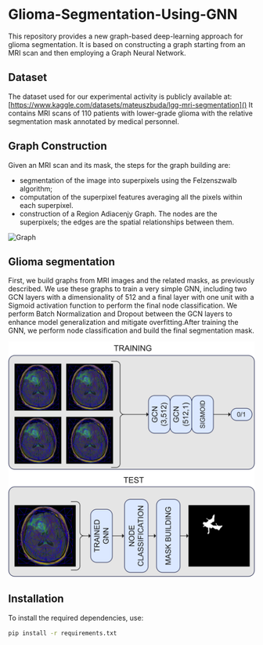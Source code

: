# Glioma-Segmentation-Using-GNN
This repository provides a new graph-based deep-learning approach for glioma segmentation. It is based on constructing a graph starting from an MRI scan and then employing a Graph Neural Network.

## Dataset
The dataset used for our experimental activity is publicly available at: [https://www.kaggle.com/datasets/mateuszbuda/lgg-mri-segmentation]()
It contains MRI scans of 110 patients with lower-grade glioma with the relative segmentation mask annotated by medical personnel. 

## Graph Construction
Given an MRI scan and its mask, the steps for the graph building are:
- segmentation of the image into superpixels using the Felzenszwalb algorithm;
- computation of the superpixel features averaging all the pixels within each superpixel.
- construction of a Region Adiacenjy Graph. The nodes are the superpixels; the edges are the spatial relationships between them. 

![Graph](images/graph.png)


## Glioma segmentation
First, we build graphs from MRI images and the related masks, as previously described. We use these graphs to train a very simple GNN, including two GCN layers with a dimensionality of 512 and a final layer with one unit with a Sigmoid activation function to perform the final node classification. We perform Batch Normalization and Dropout between the GCN layers to enhance model generalization and mitigate overfitting.After training the GNN, we perform node classification and build the final segmentation mask. 


![framwwork](images/train_test.png)

## Installation

To install the required dependencies, use:

```bash
pip install -r requirements.txt
```
